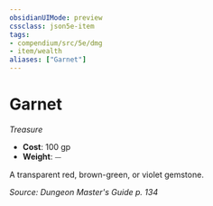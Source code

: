 ```yaml
---
obsidianUIMode: preview
cssclass: json5e-item
tags:
- compendium/src/5e/dmg
- item/wealth
aliases: ["Garnet"]
---
```

# Garnet
*Treasure*  

- **Cost**: 100 gp
- **Weight**: ⏤

A transparent red, brown-green, or violet gemstone.

*Source: Dungeon Master's Guide p. 134*